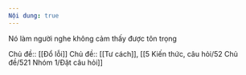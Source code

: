 ```yaml
---
Nội dung: true
---
```


Nó làm người nghe không cảm thấy được tôn trọng

Chủ đề:: [[Đổ lỗi]]
Chủ đề:: [[Tư cách]], [[5 Kiến thức, câu hỏi/52 Chủ đề/521 Nhóm 1/Đặt câu hỏi]]